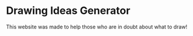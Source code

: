# Drawing Ideas Generator

This website was made to help those who are in doubt about what to draw!
